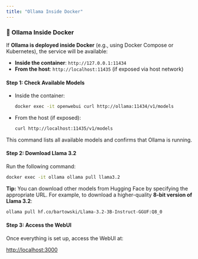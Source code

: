 ```yaml
---
title: "Ollama Inside Docker"
---
```


### 🐳 Ollama Inside Docker

If **Ollama is deployed inside Docker** (e.g., using Docker Compose or Kubernetes), the service will be available:

- **Inside the container**: `http://127.0.0.1:11434`
- **From the host**: `http://localhost:11435` (if exposed via host network)

#### Step 1: Check Available Models

- Inside the container:

  ```bash
  docker exec -it openwebui curl http://ollama:11434/v1/models
  ```

- From the host (if exposed):

  ```bash
  curl http://localhost:11435/v1/models
  ```

This command lists all available models and confirms that Ollama is running.

#### Step 2: Download Llama 3.2

Run the following command:

```bash
docker exec -it ollama ollama pull llama3.2
```

**Tip:** You can download other models from Hugging Face by specifying the appropriate URL. For example, to download a higher-quality **8-bit version of Llama 3.2**:

```bash
ollama pull hf.co/bartowski/Llama-3.2-3B-Instruct-GGUF:Q8_0
```

#### Step 3: Access the WebUI

Once everything is set up, access the WebUI at:

[http://localhost:3000](http://localhost:3000)
